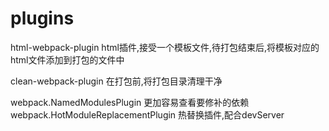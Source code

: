 # plugins
html-webpack-plugin  html插件,接受一个模板文件,待打包结束后,将模板对应的html文件添加到打包的文件中

clean-webpack-plugin  在打包前,将打包目录清理干净

webpack.NamedModulesPlugin  更加容易查看要修补的依赖
webpack.HotModuleReplacementPlugin  热替换插件,配合devServer